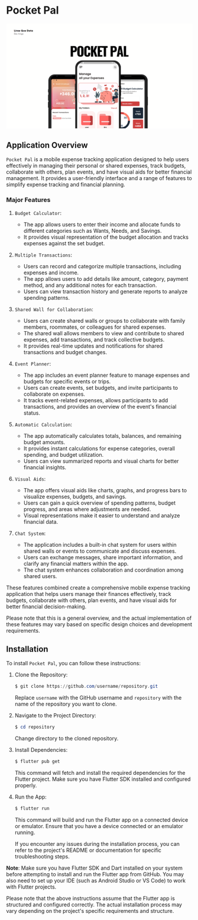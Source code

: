 
# Pocket Pal 

![PocketPal](/assets/images/PocketPal.png)
## Application Overview

`Pocket Pal` is a mobile expense tracking application designed to help users effectively in managing their personal or shared expenses, track budgets, collaborate with others, plan events, and have visual aids for better financial management. It provides a user-friendly interface and a range of features to simplify expense tracking and financial planning.

### Major Features

1. `Budget Calculator`:
   - The app allows users to enter their income and allocate funds to different categories such as Wants, Needs, and Savings.
   - It provides visual representation of the budget allocation and tracks expenses against the set budget.

2. `Multiple Transactions`:
   - Users can record and categorize multiple transactions, including expenses and income.
   - The app allows users to add details like amount, category, payment method, and any additional notes for each transaction.
   - Users can view transaction history and generate reports to analyze spending patterns.

3. `Shared Wall for Collaboration`:
   - Users can create shared walls or groups to collaborate with family members, roommates, or colleagues for shared expenses.
   - The shared wall allows members to view and contribute to shared expenses, add transactions, and track collective budgets.
   - It provides real-time updates and notifications for shared transactions and budget changes.

4. `Event Planner`:
   - The app includes an event planner feature to manage expenses and budgets for specific events or trips.
   - Users can create events, set budgets, and invite participants to collaborate on expenses.
   - It tracks event-related expenses, allows participants to add transactions, and provides an overview of the event's financial status.

5. `Automatic Calculation`:
   - The app automatically calculates totals, balances, and remaining budget amounts.
   - It provides instant calculations for expense categories, overall spending, and budget utilization.
   - Users can view summarized reports and visual charts for better financial insights.

6. `Visual Aids`:
   - The app offers visual aids like charts, graphs, and progress bars to visualize expenses, budgets, and savings.
   - Users can gain a quick overview of spending patterns, budget progress, and areas where adjustments are needed.
   - Visual representations make it easier to understand and analyze financial data.

7. `Chat System`:
   - The application includes a built-in chat system for users within shared walls or events to communicate and discuss expenses.
   - Users can exchange messages, share important information, and clarify any financial matters within the app.
   - The chat system enhances collaboration and coordination among shared users.

These features combined create a comprehensive mobile expense tracking application that helps users manage their finances effectively, track budgets, collaborate with others, plan events, and have visual aids for better financial decision-making.

Please note that this is a general overview, and the actual implementation of these features may vary based on specific design choices and development requirements.


## Installation

To install `Pocket Pal`, you can follow these instructions:

1. Clone the Repository:
   ```powershell
   $ git clone https://github.com/username/repository.git
   ```
   Replace `username` with the GitHub username and `repository` with the name of the repository you want to clone.

2. Navigate to the Project Directory:
   ```powershell
   $ cd repository
   ```
   Change directory to the cloned repository.

3. Install Dependencies:
   ```powershell
   $ flutter pub get
   ```
   This command will fetch and install the required dependencies for the Flutter project. Make sure you have Flutter SDK installed and configured properly.

4. Run the App:
   ```powershell
   $ flutter run
   ```
   This command will build and run the Flutter app on a connected device or emulator. Ensure that you have a device connected or an emulator running.

   If you encounter any issues during the installation process, you can refer to the project's README or documentation for specific troubleshooting steps.

**Note**: Make sure you have Flutter SDK and Dart installed on your system before attempting to install and run the Flutter app from GitHub. You may also need to set up your IDE (such as Android Studio or VS Code) to work with Flutter projects.

Please note that the above instructions assume that the Flutter app is structured and configured correctly. The actual installation process may vary depending on the project's specific requirements and structure.

